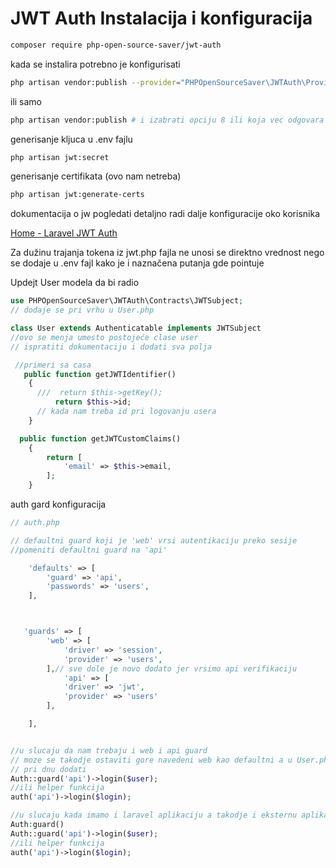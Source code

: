 # JWT Auth Instalacija i konfiguracija

```bash
composer require php-open-source-saver/jwt-auth
```

kada se instalira potrebno je konfigurisati

```bash
php artisan vendor:publish --provider="PHPOpenSourceSaver\JWTAuth\Providers\LaravelServiceProvider"
```

ili samo

```bash
php artisan vendor:publish # i izabrati opciju 8 ili koja vec odgovara
```

generisanje kljuca u .env fajlu

```bash
php artisan jwt:secret
```

generisanje certifikata (ovo nam netreba)

```bash
php artisan jwt:generate-certs
```

dokumentacija o jw pogledati detaljno radi dalje konfiguracije oko korisnika

[Home - Laravel JWT Auth](https://laravel-jwt-auth.readthedocs.io/en/latest/)

Za dužinu trajanja tokena iz jwt.php fajla  ne unosi se direktno vrednost nego se dodaje u .env fajl kako je  i naznačena putanja gde pointuje

Updejt User modela da bi radio

```php
use PHPOpenSourceSaver\JWTAuth\Contracts\JWTSubject;
// dodaje se pri vrhu u User.php
```

```php
class User extends Authenticatable implements JWTSubject
//ovo se menja umesto postojeće clase user
// ispratiti dokumentaciju i dodati sva polja
```

```php
 //primeri sa casa
   public function getJWTIdentifier()
    {
      ///  return $this->getKey();
          return $this->id;
      // kada nam treba id pri logovanju usera
    }

  public function getJWTCustomClaims()
    {
        return [
            'email' => $this->email,
        ];
    }
```

auth gard konfiguracija

```php
// auth.php

// defaultni guard koji je 'web' vrsi autentikaciju preko sesije 
//pomeniti defaultni guard na 'api'

    'defaults' => [
        'guard' => 'api',
        'passwords' => 'users',
    ],



   'guards' => [
        'web' => [
            'driver' => 'session',
            'provider' => 'users',
        ],// sve dole je novo dodato jer vrsimo api verifikaciju
            'api' => [
            'driver' => 'jwt',
            'provider' => 'users'
        ],

    ],


//u slucaju da nam trebaju i web i api guard 
// moze se takodje ostaviti gore navedeni web kao defaultni a u User.php
// pri dnu dodati 
Auth::guard('api')->login($user);
//ili helper funkcija
auth('api')->login($login);
```

```php
//u slucaju kada imamo i laravel aplikaciju a takodje i eksternu aplikaciju
Auth:guard()
Auth::guard('api')->login($user);
//ili helper funkcija
auth('api')->login($login);
```
